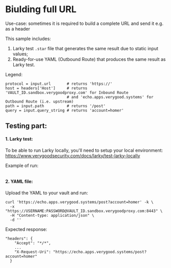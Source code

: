 # Biulding full URL

Use-case: sometimes it is required to build a complete URL and send it e.g. as a header

This sample includes:
1. Larky test `.star` file that generates the same result due to static input values;
2. Ready-for-use YAML (Outbound Route) that produces the same result as Larky test.

Legend:
```
protocol = input.url       # returns 'https://'
host = headers['Host']     # returns 'VAULT_ID.sandbox.verygoodproxy.com' for Inbound Route
                           # and 'echo.apps.verygood.systems' for Outbound Route (i.e. upstream)
path = input.path          # returns '/post'
query = input.query_string # returns 'account=homer'
```

## Testing part:

#### 1. Larky test:

To be able to run Larky locally, you'll need to setup your local environment:
https://www.verygoodsecurity.com/docs/larky/test-larky-locally

Example of run:

<IMAGE>

#### 2. YAML file:

Upload the YAML to your vault and run:
```
curl 'https://echo.apps.verygood.systems/post?account=homer' -k \
  -x "https://USERNAME:PASSWORD@VAULT_ID.sandbox.verygoodproxy.com:8443" \
  -H "Content-type: application/json" \
  -d ''
```

Expected response:
```
"headers": {
    "Accept": "*/*",
    ...
    "X-Request-Uri": "https://echo.apps.verygood.systems/post?account=homer"
  }
```

<IMAGE>
